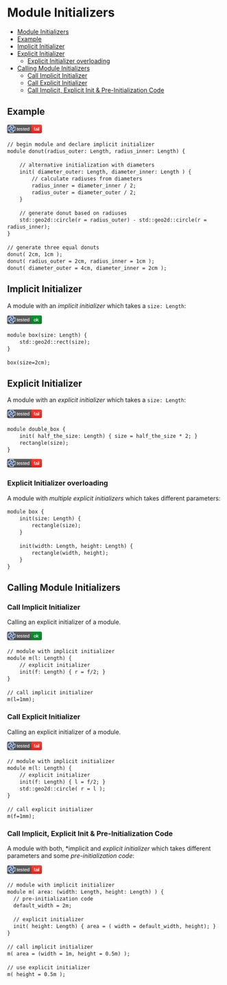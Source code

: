 # Module Initializers

- [Module Initializers](#module-initializers)
- [Example](#example)
- [Implicit Initializer](#implicit-initializer)
- [Explicit Initializer](#explicit-initializer)
  - [Explicit Initializer overloading](#explicit-initializer-overloading)
- [Calling Module Initializers](#calling-module-initializers)
  - [Call Implicit Initializer](#call-implicit-initializer)
  - [Call Explicit Initializer](#call-explicit-initializer)
  - [Call Implicit, Explicit Init \& Pre-Initialization Code](#call-implicit-explicit-init--pre-initialization-code)

## Example

[![test](.test/init.png)](.test/init.log)

```µcad,init
// begin module and declare implicit initializer
module donut(radius_outer: Length, radius_inner: Length) {

    // alternative initialization with diameters
    init( diameter_outer: Length, diameter_inner: Length ) {
        // calculate radiuses from diameters
        radius_inner = diameter_inner / 2;
        radius_outer = diameter_outer / 2;
    }

    // generate donut based on radiuses
    std::geo2d::circle(r = radius_outer) - std::geo2d::circle(r = radius_inner);
}

// generate three equal donuts
donut( 2cm, 1cm );
donut( radius_outer = 2cm, radius_inner = 1cm );
donut( diameter_outer = 4cm, diameter_inner = 2cm );
```

## Implicit Initializer

A module with an *implicit initializer* which takes a `size: Length`:

[![test](.test/init_implicit.png)](.test/init_implicit.log)

```µcad,init_implicit
module box(size: Length) {
    std::geo2d::rect(size);
}

box(size=2cm);
```

## Explicit Initializer

A module with an *explicit initializer* which takes a `size: Length`:

[![test](.test/init_explicit.png)](.test/init_explicit.log)

```µcad,init_explicit
module double_box {
    init( half_the_size: Length) { size = half_the_size * 2; }
    rectangle(size);
}
```

[![test](.test/init_explicit_overloading.png)](.test/init_explicit_overloading.log)

### Explicit Initializer overloading

A module with *multiple explicit initializers* which takes different
parameters:

```µcad,init_explicit_overloading
module box {
    init(size: Length) {
        rectangle(size);
    }

    init(width: Length, height: Length) {
        rectangle(width, height);
    }
}
```

## Calling Module Initializers

### Call Implicit Initializer

Calling an explicit initializer of a module.

[![test](.test/init_call_implicit.png)](.test/init_call_implicit.log)

```µcad,init_call_implicit
// module with implicit initializer
module m(l: Length) {
    // explicit initializer
    init(f: Length) { r = f/2; }
}

// call implicit initializer
m(l=1mm);
```

### Call Explicit Initializer

Calling an explicit initializer of a module.

[![test](.test/init_call_explicit.png)](.test/init_call_explicit.log)

```µcad,init_call_explicit
// module with implicit initializer
module m(l: Length) {
    // explicit initializer
    init(f: Length) { l = f/2; }
    std::geo2d::circle( r = l );
}

// call explicit initializer
m(f=1mm);
```

### Call Implicit, Explicit Init & Pre-Initialization Code

A module with both, *implicit and *explicit initializer* which takes different
parameters and some *pre-initialization code*:

[![test](.test/init_call_implicit_explicit.png)](.test/init_call_implicit_explicit.log)

```µcad,init_call_implicit_explicit
// module with implicit initializer
module m( area: (width: Length, height: Length) ) {
  // pre-initialization code
  default_width = 2m;

  // explicit initializer
  init( height: Length) { area = ( width = default_width, height); }
}

// call implicit initializer
m( area = (width = 1m, height = 0.5m) );

// use explicit initializer
m( height = 0.5m );
```
